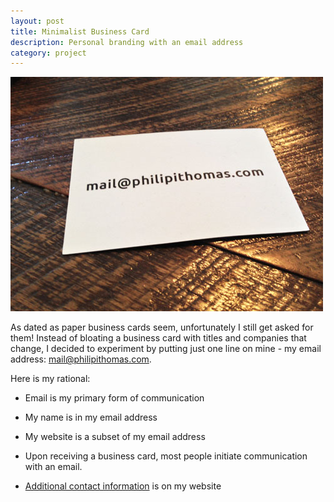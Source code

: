 ```yaml
---
layout: post
title: Minimalist Business Card
description: Personal branding with an email address
category: project
---
```


<a href="/images/business_card.jpg"><img src="/images/business_card_small.jpg" alt="Philip Thomas business card" /></a>

As dated as paper business cards seem, unfortunately I still get asked for them! Instead of bloating a business card with titles and companies that change, I decided to experiment by putting just one line on mine - my email address: [mail@philipithomas.com](mailto:mail@philipithomas.com).

Here is my rational:

* Email is my primary form of communication

* My name is in my email address

* My website is a subset of my email address

* Upon receiving a business card, most people initiate communication with an email. 

* [Additional contact information](/connect) is on my website


